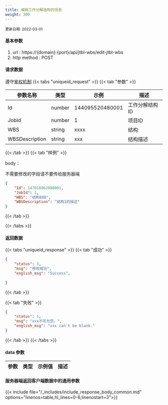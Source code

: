 ```yaml
---
title: 编辑工作分解结构的信息
weight: 300
---
```


<small>更新日期: 2022-03-01</small>

#### 基本参数
1. url : https://{domain}:{port}/api/jtbl-wbs/edit-jtbl-wbs
2. http method : POST

#### 请求数据
遵守[鉴权机制](/auth/)
{{< tabs "uniqueid_request" >}}
{{< tab "参数" >}} 

|  参数名称   |  类型 |  示例 |  描述 |
|  ----  | ----  | ----  | ----  |
|  Id  | number  | 144095520480001  | 工作分解结构ID |
|  JobId  | number  | 1  | 项目ID |
|  WBS  | string  |  xxxx | 结构 |
|  WBSDescription  | string  | xxx  | 结构描述 |

{{< /tab >}}
{{< tab "样例" >}}


body： 

不需要修改的字段请不要传给服务器端

```json
{
    "Id": 147016962080001,
    "JobId": 1,
    "WBS": "结构888",
    "WBSDescription": "结构1的描述"
}
```
{{< /tab >}}

{{< /tabs >}}


#### 返回数据


{{< tabs "uniqueid_response" >}}
{{< tab "成功" >}} 
```json
{
    "status": 3,
    "msg": "修改成功",
    "english_msg": "Success",
  
}
```   
{{< /tab >}}

{{< tab "失败" >}}
```json
{
    "status": 1,
    "msg": "xxx不可为空。",
    "english_msg": "xxx can't be blank."
}
```
{{< /tab >}}
{{< /tabs >}}
#### data 参数

|  参数   |  类型 |  示例值 |  描述 |
|  ----  | ----  | ----  |----  |
 
#### 服务器端返回客户端数据中的通用参数

{{< include file="/_includes/include_response_body_common.md"  options="linenos=table,hl_lines=0-6,linenostart=3">}}
